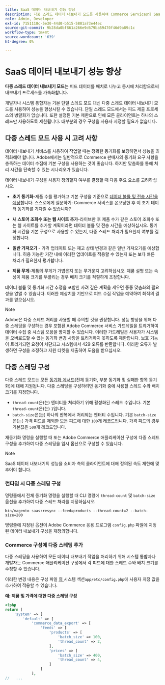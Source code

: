 ```yaml
---
title: SaaS 데이터 내보내기 성능 향상
description: 다중 스레드 데이터 내보내기 모드를 사용하여 Commerce Services의 SaaS 데이터 내보내기 성능을 향상시키는 방법에 대해 알아봅니다.
role: Admin, Developer
exl-id: 7151118c-5e30-44d0-b515-5801a73e44ec
source-git-commit: 9b28da0bf861a266e9d679ba59470f46d9a89c1c
workflow-type: tm+mt
source-wordcount: '639'
ht-degree: 0%

---
```


# SaaS 데이터 내보내기 성능 향상

**다중 스레드 데이터 내보내기 모드**&#x200B;는 피드 데이터를 배치로 나누고 동시에 처리함으로써 내보내기 프로세스를 가속화합니다.

개발자나 시스템 통합자는 기본 단일 스레드 모드 대신 다중 스레드 데이터 내보내기 모드를 사용하여 성능을 향상시킬 수 있습니다. 단일 스레드 모드에서는 피드 제출 프로세스의 병렬화가 없습니다. 또한 설정된 기본 제한으로 인해 모든 클라이언트는 하나의 스레드만 사용하도록 제한됩니다. 대부분의 경우 구성을 사용자 지정할 필요가 없습니다.

## 다중 스레드 모드 사용 시 고려 사항

데이터 내보내기 서비스를 사용하여 작업할 때는 정확한 동기화를 보장하면서 성능을 최적화해야 합니다.
Adobe에서는 일반적으로 Commerce 판매자의 동기화 요구 사항을 충족하는 데이터 수집에 기본 구성을 사용하는 것이 좋습니다. 하지만 맞춤화를 통해 처리 시간을 단축할 수 있는 시나리오가 있습니다.

데이터 내보내기 구성을 사용자 정의할지 여부를 결정할 때 다음 주요 요소를 고려하십시오.

- **초기 동기화**-제품 수를 평가하고 기본 구성을 기준으로 [데이터 볼륨 및 전송 시간을 예상](estimate-data-volume-sync-time.md)합니다. 스스로에게 질문하기: Commerce 서비스를 온보딩한 후 이 초기 데이터 동기화를 기다릴 수 있습니까?

- **새 스토어 조회수 또는 웹 사이트 추가**-라이브한 후 제품 수가 같은 스토어 조회수 또는 웹 사이트를 추가할 계획이라면 데이터 볼륨 및 전송 시간을 예상하십시오. 동기화 시간을 기본 구성으로 사용할 수 있는지, 다중 스레드 처리가 필요한지 여부를 결정합니다.

- **일반 가져오기** - 가격 업데이트 또는 재고 상태 변경과 같은 일반 가져오기를 예상합니다. 허용 가능한 기간 내에 이러한 업데이트를 적용할 수 있는지 또는 보다 빠른 처리가 필요한지 평가합니다.

- **제품 무게**-제품의 무게가 가볍은지 또는 무거운지 고려하십시오. 제품 설명 또는 속성이 제품 크기를 부풀리는 경우 배치 크기를 적절하게 조정합니다.

데이터 볼륨 및 동기화 시간 추정을 포함한 사려 깊은 계획을 세우면 종종 맞춤화의 필요성을 없앨 수 있습니다. 이러한 예상치를 기반으로 피드 수집 작업을 예약하여 최적의 결과를 얻으십시오.

>[!NOTE]
>
>Adobe은 다중 스레드 처리를 사용할 때 주의할 것을 권장합니다. 성능 향상을 위해 다중 스레딩을 구성하는 경우 포함된 Adobe Commerce 서비스 가드레일을 트리거하여 데이터 수집 중 시스템 오용을 방지할 수 있습니다. 이러한 가드레일은 사용자가 시스템을 오버로드할 수 있는 동기화 변경 사항을 트리거하지 못하도록 제한합니다. 보호 기능이 트리거되면 요청이 차단되고 시스템에서 429 오류를 반환합니다. 이러한 오류가 발생하면 구성을 조정하고 지원 티켓을 제출하여 도움을 받으십시오.

## 다중 스레딩 구성

다중 스레드 모드는 모든 [동기화 메서드](data-synchronization.md#synchronization-process)(전체 동기화, 부분 동기화 및 실패한 항목 동기화)에 대해 지원됩니다. 다중 스레딩을 구성하려면 동기화 중에 사용할 스레드 수와 배치 크기를 지정합니다.

- `thread-count`은(는) 엔터티를 처리하기 위해 활성화된 스레드 수입니다. 기본 `thread-count`은(는) `1`입니다.
- `batch-size`은(는) 하나의 반복에서 처리되는 엔터티 수입니다. 기본 `batch-size`은(는) 가격 피드를 제외한 모든 피드에 대한 `100`개 레코드입니다. 가격 피드의 경우 기본값은 `500`개 레코드입니다.

재동기화 명령을 실행할 때 또는 Adobe Commerce 애플리케이션 구성에 다중 스레드 구성을 추가하여 다중 스레딩을 임시 옵션으로 구성할 수 있습니다.

>[!NOTE]
>
>SaaS 데이터 내보내기의 성능을 소비자 측의 클라이언트에 대해 정의된 속도 제한에 맞추어야 합니다.

### 런타임 시 다중 스레딩 구성

명령줄에서 전체 동기화 명령을 실행할 때 CLI 명령에 `thread-count` 및 `batch-size` 옵션을 추가하여 다중 스레드 처리를 지정하십시오.

```
bin/magento saas:resync --feed=products --thread-count=2 --batch-size=200
```

명령줄에 지정된 옵션이 Adobe Commerce 응용 프로그램 `config.php` 파일에 지정된 데이터 내보내기 구성을 재정의합니다.

### Commerce 구성에 다중 스레딩 추가

다중 스레딩을 사용하여 모든 데이터 내보내기 작업을 처리하기 위해 시스템 통합자나 개발자는 Commerce 애플리케이션 구성에서 각 피드에 대한 스레드 수와 배치 크기를 수정할 수 있습니다.

이러한 변경 내용은 구성 파일 [의 ](https://experienceleague.adobe.com/en/docs/commerce-operations/configuration-guide/files/config-reference-configphp#system)시스템 섹션`app/etc/config.php`에 사용자 지정 값을 추가하여 적용할 수 있습니다.

**예: 제품 및 가격에 대한 다중 스레딩 구성**

```php
<?php
return [
    'system' => [
        'default' => [
            'commerce_data_export' => [
                'feeds' => [
                    'products' => [
                        'batch_size' => 100,
                        'thread_count' => 2,
                    ],
                    'prices' => [
                        'batch_size' => 400,
                        'thread_count' => 4,
                    ]
                ]
            ],
//   ...
```
